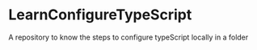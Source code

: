 # LearnConfigureTypeScript
A repository to know the steps to configure typeScript locally in a folder
